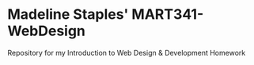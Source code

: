 # Madeline Staples' MART341-WebDesign
Repository for my Introduction to Web Design &amp; Development Homework 

